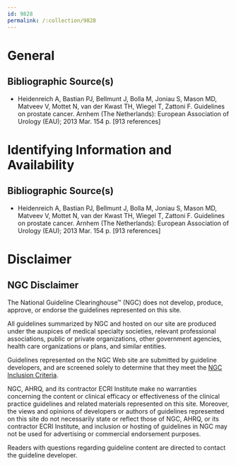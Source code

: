 ```yaml
---
id: 9828
permalink: /:collection/9828
---
```


# General

## Bibliographic Source(s)

- Heidenreich A, Bastian PJ, Bellmunt J, Bolla M, Joniau S, Mason MD, Matveev V, Mottet N, van der Kwast TH, Wiegel T, Zattoni F. Guidelines on prostate cancer. Arnhem (The Netherlands): European Association of Urology (EAU); 2013 Mar. 154 p. [913 references]

# Identifying Information and Availability

## Bibliographic Source(s)

- Heidenreich A, Bastian PJ, Bellmunt J, Bolla M, Joniau S, Mason MD, Matveev V, Mottet N, van der Kwast TH, Wiegel T, Zattoni F. Guidelines on prostate cancer. Arnhem (The Netherlands): European Association of Urology (EAU); 2013 Mar. 154 p. [913 references]

# Disclaimer

## NGC Disclaimer

The National Guideline Clearinghouse™ (NGC) does not develop, produce, approve, or endorse the guidelines represented on this site.

All guidelines summarized by NGC and hosted on our site are produced under the auspices of medical specialty societies, relevant professional associations, public or private organizations, other government agencies, health care organizations or plans, and similar entities.

Guidelines represented on the NGC Web site are submitted by guideline developers, and are screened solely to determine that they meet the [NGC Inclusion Criteria](/help-and-about/summaries/inclusion-criteria).

NGC, AHRQ, and its contractor ECRI Institute make no warranties concerning the content or clinical efficacy or effectiveness of the clinical practice guidelines and related materials represented on this site. Moreover, the views and opinions of developers or authors of guidelines represented on this site do not necessarily state or reflect those of NGC, AHRQ, or its contractor ECRI Institute, and inclusion or hosting of guidelines in NGC may not be used for advertising or commercial endorsement purposes.

Readers with questions regarding guideline content are directed to contact the guideline developer.

